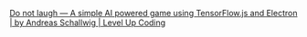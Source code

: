 [Do not laugh — A simple AI powered game using TensorFlow.js and Electron | by Andreas Schallwig | Level Up Coding](https://levelup.gitconnected.com/do-not-laugh-a-simple-ai-powered-game-3e22ad0f8166)
